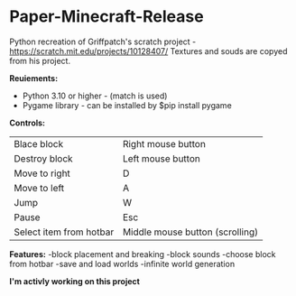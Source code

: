 # Paper-Minecraft-Release

Python recreation of Griffpatch's scratch project - https://scratch.mit.edu/projects/10128407/
Textures and souds are copyed from his project.

**Reuiements:**
 - Python 3.10 or higher - (match is used)
 - Pygame library  - can be installed by $pip install pygame

**Controls:**
<table>
<tr><td>Blace block</td><td>Right mouse button</td></tr>
<tr><td>Destroy block</td><td>Left mouse button</td></tr>
<tr><td>Move to right</td><td>D</td></tr>
<tr><td>Move to left</td><td>A</td></tr>
<tr><td>Jump</td><td>W</td></tr>
<tr><td>Pause</td><td>Esc</td></tr>
<tr><td>Select item from hotbar</td><td>Middle mouse button (scrolling)</td></tr>
</table>

**Features:**
-block placement and breaking
-block sounds
-choose block from hotbar
-save and load worlds
-infinite world generation

__I'm activly working on this project__
